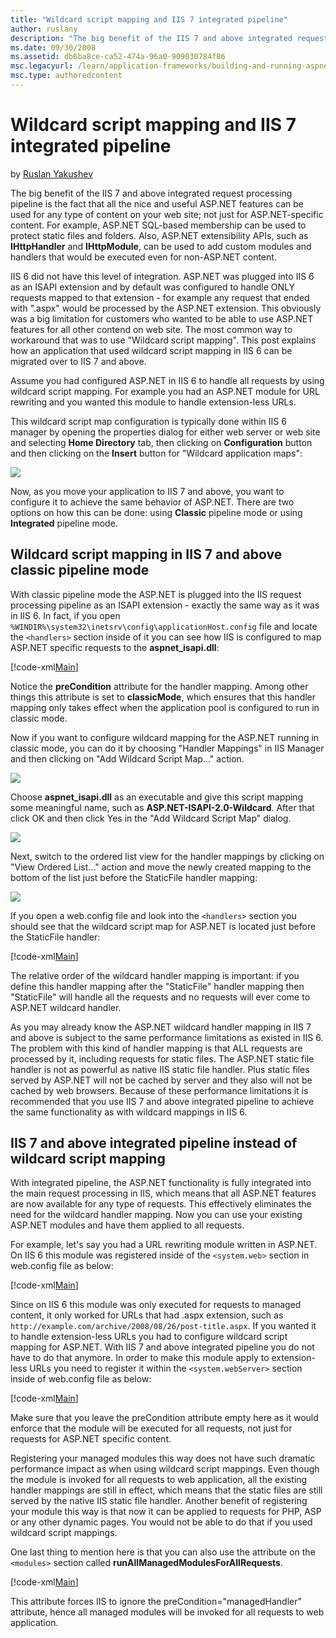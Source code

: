 ```yaml
---
title: "Wildcard script mapping and IIS 7 integrated pipeline"
author: ruslany
description: "The big benefit of the IIS 7 and above integrated request processing pipeline is the fact that all the nice and useful ASP.NET features can be used for any t..."
ms.date: 09/30/2008
ms.assetid: db6ba8ce-ca52-474a-96a0-909030784f86
msc.legacyurl: /learn/application-frameworks/building-and-running-aspnet-applications/wildcard-script-mapping-and-iis-integrated-pipeline
msc.type: authoredcontent
---
```

# Wildcard script mapping and IIS 7 integrated pipeline

by [Ruslan Yakushev](https://github.com/ruslany)

The big benefit of the IIS 7 and above integrated request processing pipeline is the fact that all the nice and useful ASP.NET features can be used for any type of content on your web site; not just for ASP.NET-specific content. For example, ASP.NET SQL-based membership can be used to protect static files and folders. Also, ASP.NET extensibility APIs, such as **IHttpHandler** and **IHttpModule**, can be used to add custom modules and handlers that would be executed even for non-ASP.NET content.

IIS 6 did not have this level of integration. ASP.NET was plugged into IIS 6 as an ISAPI extension and by default was configured to handle ONLY requests mapped to that extension - for example any request that ended with ".aspx" would be processed by the ASP.NET extension. This obviously was a big limitation for customers who wanted to be able to use ASP.NET features for all other contend on web site. The most common way to workaround that was to use "Wildcard script mapping". This post explains how an application that used wildcard script mapping in IIS 6 can be migrated over to IIS 7 and above.

Assume you had configured ASP.NET in IIS 6 to handle all requests by using wildcard script mapping. For example you had an ASP.NET module for URL rewriting and you wanted this module to handle extension-less URLs.

This wildcard script map configuration is typically done within IIS 6 manager by opening the properties dialog for either web server or web site and selecting **Home Directory** tab, then clicking on **Configuration** button and then clicking on the **Insert** button for "Wildcard application maps":

![](wildcard-script-mapping-and-iis-integrated-pipeline/_static/image1.png)

Now, as you move your application to IIS 7 and above, you want to configure it to achieve the same behavior of ASP.NET. There are two options on how this can be done: using **Classic** pipeline mode or using **Integrated** pipeline mode.

## Wildcard script mapping in IIS 7 and above classic pipeline mode

With classic pipeline mode the ASP.NET is plugged into the IIS request processing pipeline as an ISAPI extension - exactly the same way as it was in IIS 6. In fact, if you open `%WINDIR%\system32\inetsrv\config\applicationHost.config` file and locate the `<handlers>` section inside of it you can see how IIS is configured to map ASP.NET specific requests to the **aspnet\_isapi.dll**:

[!code-xml[Main](wildcard-script-mapping-and-iis-integrated-pipeline/samples/sample1.xml)]

Notice the **preCondition** attribute for the handler mapping. Among other things this attribute is set to **classicMode**, which ensures that this handler mapping only takes effect when the application pool is configured to run in classic mode.

Now if you want to configure wildcard mapping for the ASP.NET running in classic mode, you can do it by choosing "Handler Mappings" in IIS Manager and then clicking on "Add Wildcard Script Map..." action.

![](wildcard-script-mapping-and-iis-integrated-pipeline/_static/image2.png)

Choose **aspnet\_isapi.dll** as an executable and give this script mapping some meaningful name, such as **ASP.NET-ISAPI-2.0-Wildcard**. After that click OK and then click Yes in the "Add Wildcard Script Map" dialog.

![](wildcard-script-mapping-and-iis-integrated-pipeline/_static/image3.png)

Next, switch to the ordered list view for the handler mappings by clicking on "View Ordered List..." action and move the newly created mapping to the bottom of the list just before the StaticFile handler mapping:

![](wildcard-script-mapping-and-iis-integrated-pipeline/_static/image5.png)

If you open a web.config file and look into the `<handlers>` section you should see that the wildcard script map for ASP.NET is located just before the StaticFile handler:

[!code-xml[Main](wildcard-script-mapping-and-iis-integrated-pipeline/samples/sample2.xml)]

The relative order of the wildcard handler mapping is important: if you define this handler mapping after the "StaticFile" handler mapping then "StaticFile" will handle all the requests and no requests will ever come to ASP.NET wildcard handler.

As you may already know the ASP.NET wildcard handler mapping in IIS 7 and above is subject to the same performance limitations as existed in IIS 6. The problem with this kind of handler mapping is that ALL requests are processed by it, including requests for static files. The ASP.NET static file handler is not as powerful as native IIS static file handler. Plus static files served by ASP.NET will not be cached by server and they also will not be cached by web browsers. Because of these performance limitations it is recommended that you use IIS 7 and above integrated pipeline to achieve the same functionality as with wildcard mappings in IIS 6.

## IIS 7 and above integrated pipeline instead of wildcard script mapping

With integrated pipeline, the ASP.NET functionality is fully integrated into the main request processing in IIS, which means that all ASP.NET features are now available for any type of requests. This effectively eliminates the need for the wildcard handler mapping. Now you can use your existing ASP.NET modules and have them applied to all requests.

For example, let's say you had a URL rewriting module written in ASP.NET. On IIS 6 this module was registered inside of the `<system.web>` section in web.config file as below:

[!code-xml[Main](wildcard-script-mapping-and-iis-integrated-pipeline/samples/sample3.xml)]

Since on IIS 6 this module was only executed for requests to managed content, it only worked for URLs that had .aspx extension, such as `http://example.com/archive/2008/08/26/post-title.aspx`. If you wanted it to handle extension-less URLs you had to configure wildcard script mapping for ASP.NET. With IIS 7 and above integrated pipeline you do not have to do that anymore. In order to make this module apply to extension-less URLs you need to register it within the `<system.webServer>` section inside of web.config file as below:

[!code-xml[Main](wildcard-script-mapping-and-iis-integrated-pipeline/samples/sample4.xml)]

Make sure that you leave the preCondition attribute empty here as it would enforce that the module will be executed for all requests, not just for requests for ASP.NET specific content.

Registering your managed modules this way does not have such dramatic performance impact as when using wildcard script mappings. Even though the module is invoked for all requests to web application, all the existing handler mappings are still in effect, which means that the static files are still served by the native IIS static file handler. Another benefit of registering your module this way is that now it can be applied to requests for PHP, ASP or any other dynamic pages. You would not be able to do that if you used wildcard script mappings.

One last thing to mention here is that you can also use the attribute on the `<modules>` section called **runAllManagedModulesForAllRequests**.

[!code-xml[Main](wildcard-script-mapping-and-iis-integrated-pipeline/samples/sample5.xml)]

This attribute forces IIS to ignore the preCondition="managedHandler" attribute, hence all managed modules will be invoked for all requests to web application.